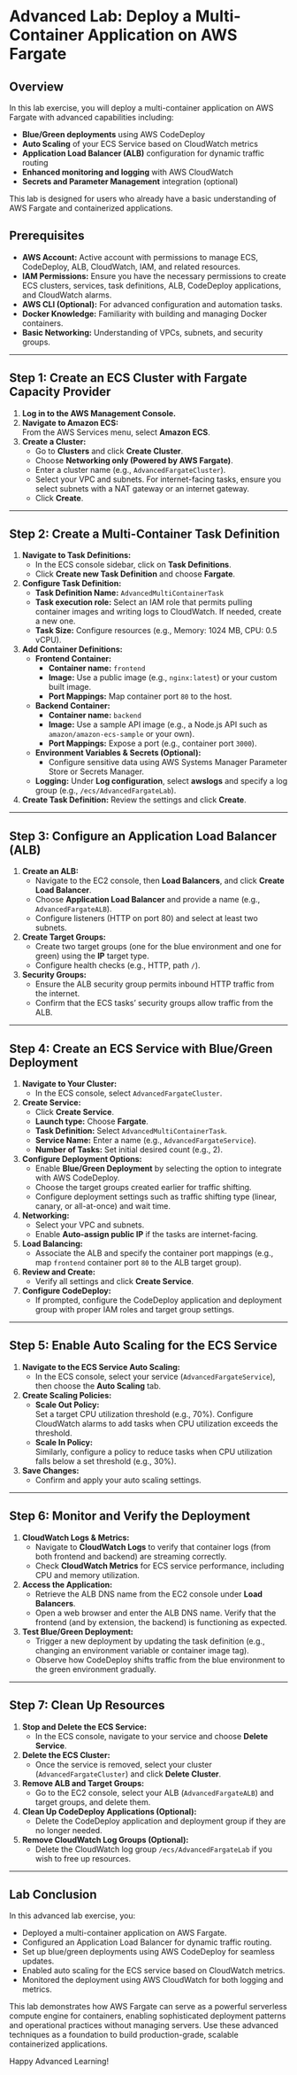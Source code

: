 # Advanced Lab: Deploy a Multi-Container Application on AWS Fargate

## Overview
In this lab exercise, you will deploy a multi-container application on AWS Fargate with advanced capabilities including:
- **Blue/Green deployments** using AWS CodeDeploy
- **Auto Scaling** of your ECS Service based on CloudWatch metrics
- **Application Load Balancer (ALB)** configuration for dynamic traffic routing
- **Enhanced monitoring and logging** with AWS CloudWatch
- **Secrets and Parameter Management** integration (optional)

This lab is designed for users who already have a basic understanding of AWS Fargate and containerized applications.

## Prerequisites
- **AWS Account:** Active account with permissions to manage ECS, CodeDeploy, ALB, CloudWatch, IAM, and related resources.
- **IAM Permissions:** Ensure you have the necessary permissions to create ECS clusters, services, task definitions, ALB, CodeDeploy applications, and CloudWatch alarms.
- **AWS CLI (Optional):** For advanced configuration and automation tasks.
- **Docker Knowledge:** Familiarity with building and managing Docker containers.
- **Basic Networking:** Understanding of VPCs, subnets, and security groups.

---

## Step 1: Create an ECS Cluster with Fargate Capacity Provider

1. **Log in to the AWS Management Console.**
2. **Navigate to Amazon ECS:**  
   From the AWS Services menu, select **Amazon ECS**.
3. **Create a Cluster:**
   - Go to **Clusters** and click **Create Cluster**.
   - Choose **Networking only (Powered by AWS Fargate)**.
   - Enter a cluster name (e.g., `AdvancedFargateCluster`).
   - Select your VPC and subnets. For internet-facing tasks, ensure you select subnets with a NAT gateway or an internet gateway.
   - Click **Create**.

---

## Step 2: Create a Multi-Container Task Definition

1. **Navigate to Task Definitions:**
   - In the ECS console sidebar, click on **Task Definitions**.
   - Click **Create new Task Definition** and choose **Fargate**.
2. **Configure Task Definition:**
   - **Task Definition Name:** `AdvancedMultiContainerTask`
   - **Task execution role:** Select an IAM role that permits pulling container images and writing logs to CloudWatch. If needed, create a new one.
   - **Task Size:** Configure resources (e.g., Memory: 1024 MB, CPU: 0.5 vCPU).
3. **Add Container Definitions:**
   - **Frontend Container:**
     - **Container name:** `frontend`
     - **Image:** Use a public image (e.g., `nginx:latest`) or your custom built image.
     - **Port Mappings:** Map container port `80` to the host.
   - **Backend Container:**
     - **Container name:** `backend`
     - **Image:** Use a sample API image (e.g., a Node.js API such as `amazon/amazon-ecs-sample` or your own).
     - **Port Mappings:** Expose a port (e.g., container port `3000`).
   - **Environment Variables & Secrets (Optional):**
     - Configure sensitive data using AWS Systems Manager Parameter Store or Secrets Manager.
   - **Logging:** Under **Log configuration**, select **awslogs** and specify a log group (e.g., `/ecs/AdvancedFargateLab`).
4. **Create Task Definition:** Review the settings and click **Create**.

---

## Step 3: Configure an Application Load Balancer (ALB)

1. **Create an ALB:**
   - Navigate to the EC2 console, then **Load Balancers**, and click **Create Load Balancer**.
   - Choose **Application Load Balancer** and provide a name (e.g., `AdvancedFargateALB`).
   - Configure listeners (HTTP on port 80) and select at least two subnets.
2. **Create Target Groups:**
   - Create two target groups (one for the blue environment and one for green) using the **IP** target type.
   - Configure health checks (e.g., HTTP, path `/`).
3. **Security Groups:**  
   - Ensure the ALB security group permits inbound HTTP traffic from the internet.
   - Confirm that the ECS tasks’ security groups allow traffic from the ALB.

---

## Step 4: Create an ECS Service with Blue/Green Deployment

1. **Navigate to Your Cluster:**
   - In the ECS console, select `AdvancedFargateCluster`.
2. **Create Service:**
   - Click **Create Service**.
   - **Launch type:** Choose **Fargate**.
   - **Task Definition:** Select `AdvancedMultiContainerTask`.
   - **Service Name:** Enter a name (e.g., `AdvancedFargateService`).
   - **Number of Tasks:** Set initial desired count (e.g., 2).
3. **Configure Deployment Options:**
   - Enable **Blue/Green Deployment** by selecting the option to integrate with AWS CodeDeploy.
   - Choose the target groups created earlier for traffic shifting.
   - Configure deployment settings such as traffic shifting type (linear, canary, or all-at-once) and wait time.
4. **Networking:**
   - Select your VPC and subnets.
   - Enable **Auto-assign public IP** if the tasks are internet-facing.
5. **Load Balancing:**
   - Associate the ALB and specify the container port mappings (e.g., map `frontend` container port `80` to the ALB target group).
6. **Review and Create:**  
   - Verify all settings and click **Create Service**.
7. **Configure CodeDeploy:**
   - If prompted, configure the CodeDeploy application and deployment group with proper IAM roles and target group settings.

---

## Step 5: Enable Auto Scaling for the ECS Service

1. **Navigate to the ECS Service Auto Scaling:**
   - In the ECS console, select your service (`AdvancedFargateService`), then choose the **Auto Scaling** tab.
2. **Create Scaling Policies:**
   - **Scale Out Policy:**  
     Set a target CPU utilization threshold (e.g., 70%). Configure CloudWatch alarms to add tasks when CPU utilization exceeds the threshold.
   - **Scale In Policy:**  
     Similarly, configure a policy to reduce tasks when CPU utilization falls below a set threshold (e.g., 30%).
3. **Save Changes:**  
   - Confirm and apply your auto scaling settings.

---

## Step 6: Monitor and Verify the Deployment

1. **CloudWatch Logs & Metrics:**
   - Navigate to **CloudWatch Logs** to verify that container logs (from both frontend and backend) are streaming correctly.
   - Check **CloudWatch Metrics** for ECS service performance, including CPU and memory utilization.
2. **Access the Application:**
   - Retrieve the ALB DNS name from the EC2 console under **Load Balancers**.
   - Open a web browser and enter the ALB DNS name. Verify that the frontend (and by extension, the backend) is functioning as expected.
3. **Test Blue/Green Deployment:**
   - Trigger a new deployment by updating the task definition (e.g., changing an environment variable or container image tag).
   - Observe how CodeDeploy shifts traffic from the blue environment to the green environment gradually.

---

## Step 7: Clean Up Resources

1. **Stop and Delete the ECS Service:**
   - In the ECS console, navigate to your service and choose **Delete Service**.
2. **Delete the ECS Cluster:**
   - Once the service is removed, select your cluster (`AdvancedFargateCluster`) and click **Delete Cluster**.
3. **Remove ALB and Target Groups:**
   - Go to the EC2 console, select your ALB (`AdvancedFargateALB`) and target groups, and delete them.
4. **Clean Up CodeDeploy Applications (Optional):**
   - Delete the CodeDeploy application and deployment group if they are no longer needed.
5. **Remove CloudWatch Log Groups (Optional):**
   - Delete the CloudWatch log group `/ecs/AdvancedFargateLab` if you wish to free up resources.

---

## Lab Conclusion

In this advanced lab exercise, you:
- Deployed a multi-container application on AWS Fargate.
- Configured an Application Load Balancer for dynamic traffic routing.
- Set up blue/green deployments using AWS CodeDeploy for seamless updates.
- Enabled auto scaling for the ECS service based on CloudWatch metrics.
- Monitored the deployment using AWS CloudWatch for both logging and metrics.

This lab demonstrates how AWS Fargate can serve as a powerful serverless compute engine for containers, enabling sophisticated deployment patterns and operational practices without managing servers. Use these advanced techniques as a foundation to build production-grade, scalable containerized applications.

Happy Advanced Learning!
